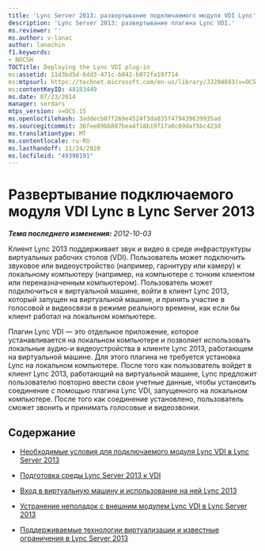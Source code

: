 ```yaml
---
title: 'Lync Server 2013: развертывание подключаемого модуля VDI Lync'
description: 'Lync Server 2013: развертывание плагина Lync VDI.'
ms.reviewer: ''
ms.author: v-lanac
author: lanachin
f1.keywords:
- NOCSH
TOCTitle: Deploying the Lync VDI plug-in
ms:assetid: 11d3bd5d-6dd3-471c-b842-b072fa197714
ms:mtpsurl: https://technet.microsoft.com/en-us/library/JJ204683(v=OCS.15)
ms:contentKeyID: 48183449
ms.date: 07/23/2014
manager: serdars
mtps_version: v=OCS.15
ms.openlocfilehash: 3addecb07f269e4524f3da835f479439639935ad
ms.sourcegitcommit: 36fee89bb887bea4f18b19f17a8c69daf5bc423d
ms.translationtype: MT
ms.contentlocale: ru-RU
ms.lasthandoff: 11/24/2020
ms.locfileid: "49398191"
---
```

# <a name="deploying-the-lync-vdi-plug-in-in-lync-server-2013"></a>Развертывание подключаемого модуля VDI Lync в Lync Server 2013

<div data-xmlns="http://www.w3.org/1999/xhtml">

<div class="topic" data-xmlns="http://www.w3.org/1999/xhtml" data-msxsl="urn:schemas-microsoft-com:xslt" data-cs="https://msdn.microsoft.com/">

<div data-asp="https://msdn2.microsoft.com/asp">



</div>

<div id="mainSection">

<div id="mainBody">

<span> </span>

_**Тема последнего изменения:** 2012-10-03_

Клиент Lync 2013 поддерживает звук и видео в среде инфраструктуры виртуальных рабочих столов (VDI). Пользователь может подключить звуковое или видеоустройство (например, гарнитуру или камеру) к локальному компьютеру (например, на компьютере с тонким клиентом или переназначенным компьютером). Пользователь может подключиться к виртуальной машине, войти в клиент Lync 2013, который запущен на виртуальной машине, и принять участие в голосовой и видеосвязи в режиме реального времени, как если бы клиент работал на локальном компьютере.

Плагин Lync VDI — это отдельное приложение, которое устанавливается на локальном компьютере и позволяет использовать локальные аудио-и видеоустройства в клиенте Lync 2013, работающем на виртуальной машине. Для этого плагина не требуется установка Lync на локальном компьютере. После того как пользователь войдет в клиент Lync 2013, работающий на виртуальной машине, Lync предложит пользователю повторно ввести свои учетные данные, чтобы установить соединение с помощью плагина Lync VDI, запущенного на локальном компьютере. После того как соединение установлено, пользователь сможет звонить и принимать голосовые и видеозвонки.

<div>

## <a name="in-this-section"></a>Содержание

  - [Необходимые условия для подключаемого модуля Lync VDI в Lync Server 2013](lync-server-2013-lync-vdi-plug-in-prerequisites.md)

  - [Подготовка среды Lync Server 2013 к VDI](lync-server-2013-preparing-your-environment-for-vdi.md)

  - [Вход в виртуальную машину и использование на ней Lync 2013](lync-server-2013-signing-in-and-using-lync-2013-on-the-virtual-machine.md)

  - [Устранение неполадок с внешним модулем Lync VDI в Lync Server 2013](lync-server-2013-troubleshooting-the-lync-vdi-plug-in.md)

  - [Поддерживаемые технологии виртуализации и известные ограничения в Lync Server 2013](lync-server-2013-supported-virtualization-technologies-and-known-limitations.md)

</div>

</div>

<span> </span>

</div>

</div>

</div>

